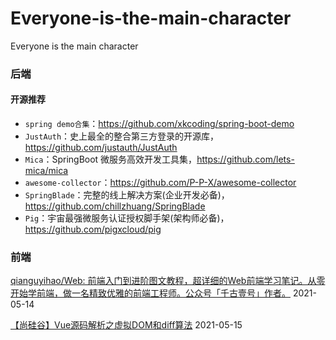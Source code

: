 # Everyone-is-the-main-character
Everyone is the main character

### 后端

#### 开源推荐
- `spring demo合集`：https://github.com/xkcoding/spring-boot-demo
- `JustAuth`：史上最全的整合第三方登录的开源库，https://github.com/justauth/JustAuth
- `Mica`：SpringBoot 微服务高效开发工具集，https://github.com/lets-mica/mica
- `awesome-collector`：https://github.com/P-P-X/awesome-collector
- `SpringBlade`：完整的线上解决方案(企业开发必备)，https://github.com/chillzhuang/SpringBlade
- `Pig`：宇宙最强微服务认证授权脚手架(架构师必备)，https://github.com/pigxcloud/pig

### 

### 前端

[qianguyihao/Web: 前端入门到进阶图文教程，超详细的Web前端学习笔记。从零开始学前端，做一名精致优雅的前端工程师。公众号「千古壹号」作者。](https://github.com/qianguyihao/Web.git) 2021-05-14

[【尚硅谷】Vue源码解析之虚拟DOM和diff算法](https://www.bilibili.com/video/BV1v5411H7gZ?p=1) 2021-05-15